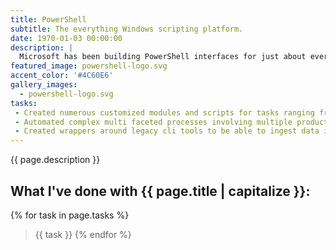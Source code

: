 ```yaml
---
title: PowerShell
subtitle: The everything Windows scripting platform.
date: 1970-01-03 00:00:00
description: |
  Microsoft has been building PowerShell interfaces for just about every product offering they have. So just about anything that needs to be done on the Microsoft stack is PowerShell-able.
featured_image: powershell-logo.svg
accent_color: '#4C60E6'
gallery_images:
  - powershell-logo.svg
tasks: 
 - Created numerous customized modules and scripts for tasks ranging from managing network interfaces and routes, collecting and updating Active Directory objects, to patching and managing settings on fleets of servers. 
 - Automated complex multi faceted processes involving multiple products from the Microsoft stack.
 - Created wrappers around legacy cli tools to be able to ingest data in native powershell way. 
---
```

 {{ page.description }}
## What I've done with {{ page.title | capitalize }}:
{% for task in page.tasks %}
> {{ task }}
{% endfor %}
